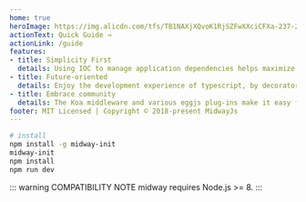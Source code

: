 ```yaml
---
home: true
heroImage: https://img.alicdn.com/tfs/TB1NAXjXQvoK1RjSZFwXXciCFXa-237-237.png
actionText: Quick Guide →
actionLink: /guide
features:
- title: Simplicity First
  details: Using IOC to manage application dependencies helps maximize the maintainability and scalability of the application in web development, and developers do not need to focus on Object creation.
- title: Future-oriented
  details: Enjoy the development experience of typescript, by decorator and dependency injection, make application development smooth and natural, and focus on encoding.
- title: Embrace community
  details: The Koa middleware and various eggjs plug-ins make it easy for users to get started and migrate quickly, and reduce development and deployment costs.
footer: MIT Licensed | Copyright © 2018-present MidwayJs
---
```


```bash
# install
npm install -g midway-init
midway-init
npm install
npm run dev
```

::: warning COMPATIBILITY NOTE
midway requires Node.js >= 8.
:::

